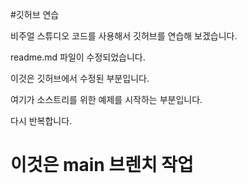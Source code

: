 #깃허브 연습

비주얼 스튜디오 코드를 사용해서 깃허브를 연습해 보겠습니다.

readme.md 파일이 수정되었습니다.

이것은 깃허브에서 수정된 부분입니다.

여기가 소스트리를 위한 예제를 시작하는 부분입니다.

다시 반복합니다.
# 이것은 main 브렌치 작업
